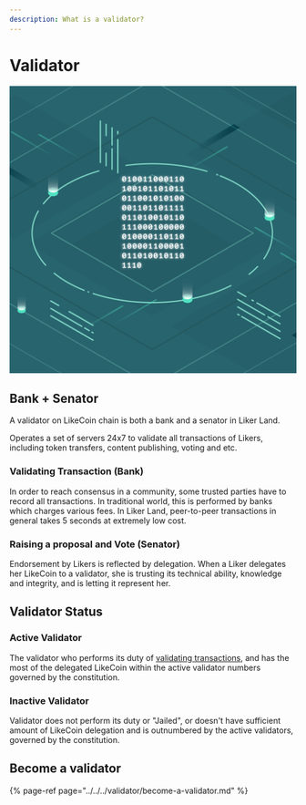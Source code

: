 ```yaml
---
description: What is a validator?
---
```


# Validator

![](../../../.gitbook/assets/likecoin_ad78_postlist_1213.png)

## Bank + Senator

A validator on LikeCoin chain is both a bank and a senator in Liker Land.

Operates a set of servers 24x7 to validate all transactions of Likers, including token transfers, content publishing, voting and etc.

### Validating Transaction \(Bank\)

In order to reach consensus in a community, some trusted parties have to record all transactions. In traditional world, this is performed by banks which charges various fees. In Liker Land, peer-to-peer transactions in general takes 5 seconds at extremely low cost.

### Raising a proposal and Vote \(Senator\)

Endorsement by Likers is reflected by delegation. When a Liker delegates her LikeCoin to a validator, she is trusting its technical ability, knowledge and integrity, and is letting it represent her.

## Validator Status

### Active Validator

The validator who performs its duty of [validating transactions](../../../user-guide/background.md#9e68), and has the most of the delegated LikeCoin within the active validator numbers governed by the constitution.

### Inactive Validator

Validator does not perform its duty or "Jailed",  or doesn't have sufficient amount of LikeCoin delegation and is outnumbered by the active validators, governed by the constitution.

## Become a validator

{% page-ref page="../../../validator/become-a-validator.md" %}

